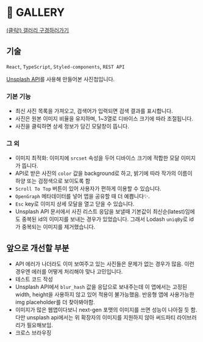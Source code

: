 # 📸 GALLERY

[(클릭!) 갤러리 구경하러가기](https://pullingoff.github.io/gallery)  

## 기술

`React`, `TypeScript`, `Styled-components`, `REST API`

[Unsplash API](https://unsplash.com/documentation)를 사용해 만들어본 사진첩입니다.

### 기본 기능

- 최신 사진 목록을 가져오고, 검색어가 입력되면 검색 결과를 표시합니다.
- 사진은 원본 이미지 비율을 유지하며, 1~3열로 디바이스 크기에 따라 조절됩니다.
- 사진을 클릭하면 상세 정보가 담긴 모달창이 뜹니다.

### 그 외

- 이미지 최적화: 이미지에 `srcset` 속성을 두어 디바이스 크기에 적합한 모달 이미지가 뜹니다.
- API로 받은 사진의 `color` 값을 background로 하고, 밝기에 따라 작가의 이름이 하양 또는 검정색으로 보이도록 함
- `Scroll To Top` 버튼이 있어 사용자가 편하게 이용할 수 있습니다.
- `OpenGraph` 메타데이터를 넣어 앱을 공유할 때 더 예쁩니다✨.
- `Esc` key로 이미지 상세 모달을 열고 닫을 수 있습니다.
- Unsplash API 문서에서 사진 리스트 응답을 보낼때 기본값이 최신순(latest)임에도 중복된 id의 이미지를 보내는 경우가 있었습니다. 그래서 Lodash `uniqBy`로 id가 중복되는 이미지를 제거했습니다.

## 앞으로 개선할 부분

- API 에러가 나더라도 이미 보여주고 있는 사진들은 문제가 없는 경우가 많음. 이런 경우엔 에러를 어떻게 처리해야 맞나 고민입니다.
- 테스트 코드 작성
- Unsplash API에서 `blur_hash` 값을 응답으로 보내주는데 이 앱에서는 고정된 width, height을 사용하지 않고 있어 적용이 불가능했음. 반응형 앱에 사용가능한 img placeholder를 더 찾아봐야함.
- 이미지가 많은 웹앱이다보니 next-gen 포맷의 이미지를 쓰면 성능이 나아질 듯 함. 다만 unsplash api에서는 위 확장자의 이미지를 지원하지 않아 써드파티 라이브러리가 필요해보임.
- 크로스 브라우징
